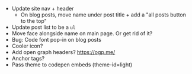 - Update site nav + header
  - On blog posts, move name under post title + add a "all posts button to the top"
- Update post list to be a `ul`
- Move face alongside name on main page. Or get rid of it?
- Bug: Code font pop-in on blog posts
- Cooler icon?
- Add open graph headers? https://ogp.me/
- Anchor tags?
- Pass theme to codepen embeds (theme-id=light)
